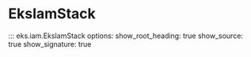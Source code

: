 # EksIamStack

::: eks.iam.EksIamStack
    options:
        show_root_heading: true
        show_source: true
        show_signature: true
